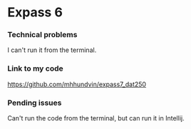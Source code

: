 # Expass 6

### Technical problems
I can't run it from the terminal.

### Link to my code
https://github.com/mhhundvin/expass7_dat250

### Pending issues
Can't run the code from the terminal, but can run it in Intellij.